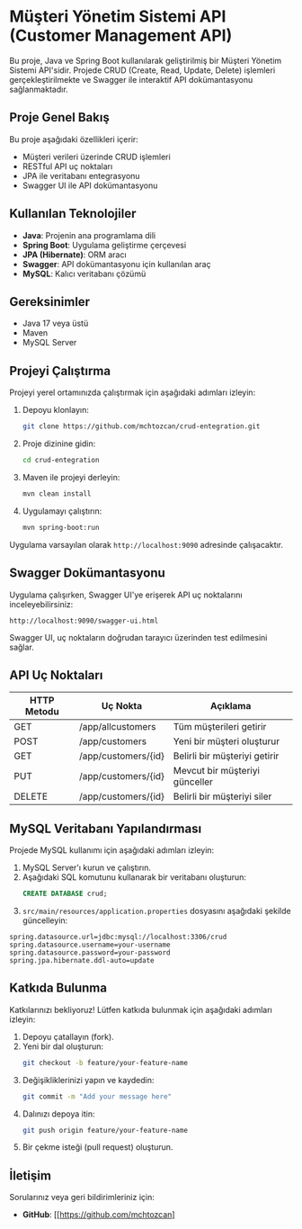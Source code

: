 # Müşteri Yönetim Sistemi API (Customer Management API)

Bu proje, Java ve Spring Boot kullanılarak geliştirilmiş bir Müşteri Yönetim Sistemi API'sidir. Projede CRUD (Create, Read, Update, Delete) işlemleri gerçekleştirilmekte ve Swagger ile interaktif API dokümantasyonu sağlanmaktadır.

## Proje Genel Bakış

Bu proje aşağıdaki özellikleri içerir:

- Müşteri verileri üzerinde CRUD işlemleri
- RESTful API uç noktaları
- JPA ile veritabanı entegrasyonu
- Swagger UI ile API dokümantasyonu

## Kullanılan Teknolojiler

- **Java**: Projenin ana programlama dili
- **Spring Boot**: Uygulama geliştirme çerçevesi
- **JPA (Hibernate)**: ORM aracı
- **Swagger**: API dokümantasyonu için kullanılan araç
- **MySQL**: Kalıcı veritabanı çözümü

## Gereksinimler

- Java 17 veya üstü
- Maven
- MySQL Server

## Projeyi Çalıştırma

Projeyi yerel ortamınızda çalıştırmak için aşağıdaki adımları izleyin:

1. Depoyu klonlayın:
   ```bash
   git clone https://github.com/mchtozcan/crud-entegration.git
   ```
2. Proje dizinine gidin:
   ```bash
   cd crud-entegration
   ```
3. Maven ile projeyi derleyin:
   ```bash
   mvn clean install
   ```
4. Uygulamayı çalıştırın:
   ```bash
   mvn spring-boot:run
   ```

Uygulama varsayılan olarak `http://localhost:9090` adresinde çalışacaktır.

## Swagger Dokümantasyonu

Uygulama çalışırken, Swagger UI'ye erişerek API uç noktalarını inceleyebilirsiniz:

```
http://localhost:9090/swagger-ui.html
```

Swagger UI, uç noktaların doğrudan tarayıcı üzerinden test edilmesini sağlar.

## API Uç Noktaları

| HTTP Metodu | Uç Nokta            | Açıklama                       |
| ----------- | ------------------- | ------------------------------ |
| GET         | /app/allcustomers   | Tüm müşterileri getirir        |
| POST        | /app/customers      | Yeni bir müşteri oluşturur     |
| GET         | /app/customers/{id} | Belirli bir müşteriyi getirir  |
| PUT         | /app/customers/{id} | Mevcut bir müşteriyi günceller |
| DELETE      | /app/customers/{id} | Belirli bir müşteriyi siler    |

## MySQL Veritabanı Yapılandırması

Projede MySQL kullanımı için aşağıdaki adımları izleyin:

1. MySQL Server'ı kurun ve çalıştırın.
2. Aşağıdaki SQL komutunu kullanarak bir veritabanı oluşturun:
   ```sql
   CREATE DATABASE crud;
   ```
3. `src/main/resources/application.properties` dosyasını aşağıdaki şekilde güncelleyin:

```properties
spring.datasource.url=jdbc:mysql://localhost:3306/crud
spring.datasource.username=your-username
spring.datasource.password=your-password
spring.jpa.hibernate.ddl-auto=update
```

## Katkıda Bulunma

Katkılarınızı bekliyoruz! Lütfen katkıda bulunmak için aşağıdaki adımları izleyin:

1. Depoyu çatallayın (fork).
2. Yeni bir dal oluşturun:
   ```bash
   git checkout -b feature/your-feature-name
   ```
3. Değişikliklerinizi yapın ve kaydedin:
   ```bash
   git commit -m "Add your message here"
   ```
4. Dalınızı depoya itin:
   ```bash
   git push origin feature/your-feature-name
   ```
5. Bir çekme isteği (pull request) oluşturun.

## İletişim

Sorularınız veya geri bildirimleriniz için:

- **GitHub**: [[https://github.com/mchtozcan]




